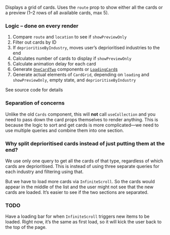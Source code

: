 Displays a grid of cards. Uses the `route` prop to show either all the cards or
a preview (1–2 rows of all available cards, max 5).

### Logic – done on every render

1. Compare `route` and `location` to see if `showPreviewOnly`
2. Filter out cards by ID
3. If `deprioritiseByIndustry`, moves user’s deprioritised industries to the end
4. Calculates number of cards to display if `showPreviewOnly`
5. Calculate animation delay for each card
6. Generate [`OneCardTwo`](#onecardtwo-1) components or
   [`LoadingCard`s](#loadingcard)
7. Generate actual elements of `CardGrid`, depending on `loading` and
   `showPreviewOnly`, empty state, and `deprioritiseByIndustry`

See source code for details

### Separation of concerns

Unlike the old `Cards` component, this will **not** call `useCollection` and you
need to pass down the card props themselves to render anything. This is because
the logic to sort and get cards is more complicated—we need to use multiple
queries and combine them into one section.

### Why split deprioritised cards instead of just putting them at the end?

We use only one query to get all the cards of that type, regardless of which
cards are deprioritised. This is instead of using three separate queries for
each industry and filtering using that.

But we have to load more cards via `InfiniteScroll`. So the cards would appear
in the middle of the list and the user might not see that the new cards are
loaded. It’s easier to see if the two sections are separated.

### TODO

Have a loading bar for when `InfiniteScroll` triggers new items to be loaded.
Right now, it’s the same as first load, so it will kick the user back to the top
of the page.
